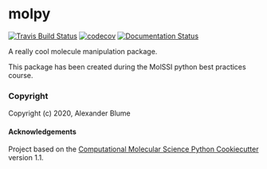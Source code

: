 molpy
==============================
[//]: # (Badges)
[![Travis Build Status](https://travis-ci.org/alexg9010/molpy.svg?branch=master)](https://travis-ci.org/alexg9010/molpy)
[![codecov](https://codecov.io/gh/alexg9010/molpy/branch/master/graph/badge.svg)](https://codecov.io/gh/alexg9010/molpy/branch/master)
[![Documentation Status](https://readthedocs.org/projects/molpy-nrx/badge/?version=latest)](https://molpy-nrx.readthedocs.io/en/latest/?badge=latest)


A really cool molecule manipulation package.

This package has been created during the MolSSI python best practices course. 

### Copyright

Copyright (c) 2020, Alexander Blume


#### Acknowledgements
 
Project based on the 
[Computational Molecular Science Python Cookiecutter](https://github.com/molssi/cookiecutter-cms) version 1.1.
